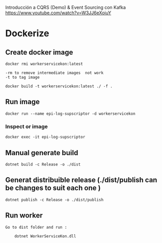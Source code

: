 ﻿
Introducción a CQRS (Demo) & Event Sourcing con Kafka
https://www.youtube.com/watch?v=W3JJ6eXoiuY


# Dockerize 
## Create docker image
    docker rmi workerservicekon:latest

    -rm to remove intermediate images  not work
    -t to tag image 

    docker build -t workerservicekon:latest ./ -f .

## Run image    
    docker run --name epi-log-supscriptor -d workerservicekon
### Inspect or  image    
    docker exec -it epi-log-supscriptor


## Manual generate build

    dotnet build -c Release -o ./dist

## Generat distribuible release (./dist/publish can be changes to suit each one )
    dotnet publish -c Release -o ./dist/publish 

## Run worker

    Go to dist folder and run :

        dotnet WorkerServiceKon.dll